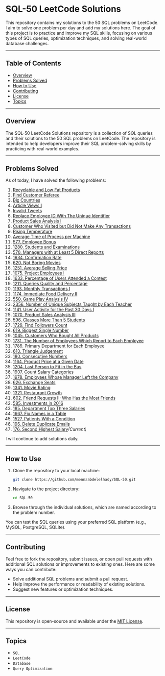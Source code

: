 # SQL-50 LeetCode Solutions

This repository contains my solutions to the 50 SQL problems on LeetCode. I aim to solve one problem per day and add my solutions here. The goal of this project is to practice and improve my SQL skills, focusing on various types of SQL queries, optimization techniques, and solving real-world database challenges.

---

## Table of Contents
- [Overview](#overview)
- [Problems Solved](#problems-solved)
- [How to Use](#how-to-use)
- [Contributing](#contributing)
- [License](#license)
- [Topics](#topics)

---

## Overview

The SQL-50 LeetCode Solutions repository is a collection of SQL queries and their solutions to the 50 SQL problems on LeetCode. The repository is intended to help developers improve their SQL problem-solving skills by practicing with real-world examples.

---

## Problems Solved

As of today, I have solved the following problems:

1. [Recyclable and Low Fat Products](https://leetcode.com/problems/recyclable-and-low-fat-products/)  
2. [Find Customer Referee](https://leetcode.com/problems/find-customer-referee/)  
3. [Big Countries](https://leetcode.com/problems/big-countries/)  
4. [Article Views I](https://leetcode.com/problems/article-views-I/)  
5. [Invalid Tweets](https://leetcode.com/problems/invalid-tweets/)  
6. [Replace Employee ID With The Unique Identifier](https://leetcode.com/problems/replace-employee-id-with-the-unique-identifier/)  
7. [Product Sales Analysis I](https://leetcode.com/problems/product-sales-analysis-i/)  
8. [Customer Who Visited but Did Not Make Any Transactions](https://leetcode.com/problems/customer-who-visited-but-did-not-make-any-transactions/)
9. [Rising Temperature](https://leetcode.com/problems/rising-temperature)
10. [Average Time of Process per Machine](https://leetcode.com/problems/average-time-of-process-per-machine)
11. [577. Employee Bonus](https://leetcode.com/problems/employee-bonus)
12. [1280. Students and Examinations](https://leetcode.com/problems/students-and-examinations)
13. [570. Managers with at Least 5 Direct Reports](https://leetcode.com/problems/managers-with-at-least-5-direct-reports)
14. [1934. Confirmation Rate](https://leetcode.com/problems/confirmation-rate)
15. [620. Not Boring Movies](https://leetcode.com/problems/not-boring-movies)
16. [1251. Average Selling Price](https://leetcode.com/problems/average-selling-price)
17. [1075. Project Employees I](https://leetcode.com/problems/project-employees-i)
18. [1633. Percentage of Users Attended a Contest](https://leetcode.com/problems/percentage-of-users-attended-a-contest)
19. [1211. Queries Quality and Percentage](https://leetcode.com/problems/queries-quality-and-percentage)
20. [1193. Monthly Transactions I](https://leetcode.com/problems/monthly-transactions-i)
21. [1174. Immediate Food Delivery II](https://leetcode.com/problems/immediate-food-delivery-ii)
22. [550. Game Play Analysis IV](https://leetcode.com/problems/game-play-analysis-iv)
23. [2356. Number of Unique Subjects Taught by Each Teacher](https://leetcode.com/problems/number-of-unique-subjects-taught-by-each-teacher)
24. [1141. User Activity for the Past 30 Days I](https://leetcode.com/problems/user-activity-for-the-past-30-days-i)
25. [1070. Product Sales Analysis III](https://leetcode.com/problems/product-sales-analysis-iii)
26. [596. Classes More Than 5 Students](https://leetcode.com/problems/classes-more-than-5-students)
27. [1729. Find Followers Count](https://leetcode.com/problems/find-followers-count)
28. [619. Biggest Single Number](https://leetcode.com/problems/biggest-single-number)
29. [1045. Customers Who Bought All Products](https://leetcode.com/problems/customers-who-bought-all-products)
30. [1731. The Number of Employees Which Report to Each Employee](https://leetcode.com/problems/the-number-of-employees-which-report-to-each-employee)
31. [1789. Primary Department for Each Employee](https://leetcode.com/problems/primary-department-for-each-employee)
32. [610. Triangle Judgement](https://leetcode.com/problems/triangle-judgement)
33. [180. Consecutive Numbers](https://leetcode.com/problems/consecutive-numbers)
34. [1164. Product Price at a Given Date](https://leetcode.com/problems/product-price-at-a-given-date)
35. [1204. Last Person to Fit in the Bus](https://leetcode.com/problems/last-person-to-fit-in-the-bus)
36. [1907. Count Salary Categories](https://leetcode.com/problems/count-salary-categories)
37. [1978. Employees Whose Manager Left the Company](https://leetcode.com/problems/employees-whose-manager-left-the-company)
38. [626. Exchange Seats](https://leetcode.com/problems/exchange-seats)
39. [1341. Movie Rating](https://leetcode.com/problems/movie-rating)
40. [1321. Restaurant Growth](https://leetcode.com/problems/restaurant-growth)
41. [602. Friend Requests II: Who Has the Most Friends](https://leetcode.com/problems/friend-requests-ii-who-has-the-most-friends)
42. [585. Investments in 2016](https://leetcode.com/problems/investments-in-2016)
43. [185. Department Top Three Salaries](https://leetcode.com/problems/department-top-three-salaries)
44. [1667. Fix Names in a Table](https://leetcode.com/problems/fix-names-in-a-table)
45. [1527. Patients With a Condition](https://leetcode.com/problems/patients-with-a-condition)
46. [196. Delete Duplicate Emails](https://leetcode.com/problems/delete-duplicate-emails)
47. [176. Second Highest Salary](https://leetcode.com/problems/second-highest-salary)*(Current)*

I will continue to add solutions daily.

---

## How to Use

1. Clone the repository to your local machine:
    ```bash
    git clone https://github.com/mennaabdelelhady/SQL-50.git
    ```

2. Navigate to the project directory:
    ```bash
    cd SQL-50
    ```

3. Browse through the individual solutions, which are named according to the problem number.

You can test the SQL queries using your preferred SQL platform (e.g., MySQL, PostgreSQL, SQLite).

---

## Contributing

Feel free to fork the repository, submit issues, or open pull requests with additional SQL solutions or improvements to existing ones. Here are some ways you can contribute:

- Solve additional SQL problems and submit a pull request.
- Help improve the performance or readability of existing solutions.
- Suggest new features or optimization techniques.

---

## License

This repository is open-source and available under the [MIT License](LICENSE).

---

## Topics

- `SQL`
- `LeetCode`
- `Database`
- `Query Optimization`

